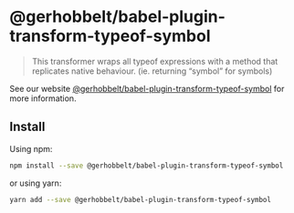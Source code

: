 # @gerhobbelt/babel-plugin-transform-typeof-symbol

> This transformer wraps all typeof expressions with a method that replicates native behaviour. (ie. returning “symbol” for symbols)

See our website [@gerhobbelt/babel-plugin-transform-typeof-symbol](https://new.babeljs.io/docs/en/next/babel-plugin-transform-typeof-symbol.html) for more information.

## Install

Using npm:

```sh
npm install --save @gerhobbelt/babel-plugin-transform-typeof-symbol
```

or using yarn:

```sh
yarn add --save @gerhobbelt/babel-plugin-transform-typeof-symbol
```
